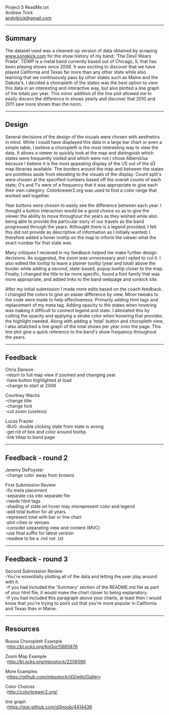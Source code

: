 Project 5 ReadMe.txt  
Andrew Trick  
andyjtrick@gmail.com  


--------
Summary
--------
The dataset used was a cleaned-up version of data obtained by scraping www.songkick.com for the show history of my band: 'The Devil Wears Prada'. TDWP is a metal band currently based out of Chicago, IL that has been playing shows since 2006.  It was exciting to discover that we have played California and Texas far more than any other state while also learning that we continuously pass by other states such as Maine and the Dakota's. I decided a choropleth of the states was the best option to view this data in an interesting and interactive way, but also plotted a line graph of the totals per year.  This minor addition of the line plot allowed me to easily discern the difference in shows yearly and discover that 2010 and 2011 saw more shows than the norm.



-------
Design
-------
Several decisions of the design of the visuals were chosen with aesthetics in mind. While I could have displayed this data in a large bar chart or even a simple table,  I believe a choropleth is the most interesting way to view the data.  It allows a viewer to quickly look at the map and distinguish which states were frequently visited and which were not.I chose AlbersUsa because I believe it is the most appealing display of the US out of the d3 map libraries available. The borders around the map and between the states are pointless aside from elevating to the visuals of the display.  Count split's were chosen at the specified numbers based off the overall counts of each state;  0's and 1's were of a frequency that it was appropriate to give each their own category. Colorbrewer2.org was used to find a color range that worked well together. 

Year buttons were chosen to easily see the difference between each year. I thought a button interaction would be a good choice so as to give the viewer the ability to move throughout the years as they wished while also being able to provide the particular story of our travels as the band progressed through the years.  Althought there is a legend provided,  I felt this did not provide as descriptive of information as I initially wanted; I therefore added a hover tooltip on the map to inform the viewer what the exact number for that state was. 
	
Many critiques I recieved in my feedback helped me make further design decisions.  As suggested, the zoom was unnecessary and I opted to cut it.  I also edited the tooltip to leave a plainer tooltip (year and total) above the border while adding a second, state-based, popup tooltip closer to the map.  Finally,  I changed the title to be more specific, found a font family that was more appropriate, and added links to the band webpage and sonkick site.

After my initial submission I made more edits based on the coach feedback. I changed the colors to give an easier difference by view.  Minor tweaks to the code were made to help effectiveness: Primarily adding html tags and replacement of my meta tag. Adding opacity to the states when hovering was making it difficult to connect legend and state.  I alleviated this by cutting the opacity and applying a stroke color when hovering that provides the highlight needed.  Along with adding a 'total' button and choropleth view, I also attatched a line graph of the total shows per year onto the page.  This line plot give a quick reference to the band's show frequency throughout the years.



---------
Feedback
---------	
Chris Danson  
    -return to full map view if zoomed and changing year.  
    -have button highlighted at load  
    -change to start at 2006  
	  
Courtney Wachs  
    -change title  
    -change font  
    -cut zoom (useless)  
  
Lucas Frazier  
    -BUG: double clicking state from state is wrong  
    -get rid of box and color around tooltip  
    -link tdwp to band page  
  


-------------------
Feedback - round 2
-------------------  
Jeremy DePoyster  
    -change color away from browns  
  
First Submission Review  
    -fix meta placement  
    -separate css into separate file  
    -needs html tags  
    -shading of state on hover may misrepresent color and legend  
    -add total button for all years  
    -represent total with bar or line chart  
    -plot cities or venues  
    -consider separating view and content (MVC)  
    -use final suffix for latest version  
    -readme to be a .md not .txt  
  
  
  
-------------------
Feedback - round 3
-------------------    
Second Submission Review  
    -You're essentially plotting all of the data and letting the user play around with it.  
	-if you had included the 'Summary' section of the README.md file as part of your html file, it would make the chart closer to being explanatory.  
	-If you had included this paragraph above your charts, at least then I would know that you're trying to point out that you're more popular in California and Texas than in Maine.  
  
    
	  
--------- 
Resources
---------  
Russia Choropleth Example  
-http://bl.ocks.org/KoGor/5685876  

Zoom Map Example  
-http://bl.ocks.org/mbostock/2206590  

More Examples  
-https://github.com/mbostock/d3/wiki/Gallery  

Color Choices  
-http://colorbrewer2.org/  

line graph  
-https://gist.github.com/d3noob/4414436
